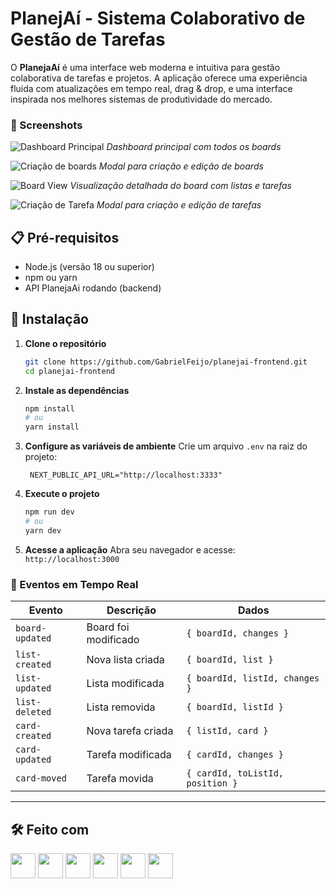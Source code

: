 # PlanejAí - Sistema Colaborativo de Gestão de Tarefas

O **PlanejaAí** é uma interface web moderna e intuitiva para gestão colaborativa de tarefas e projetos. A aplicação oferece uma experiência fluida com atualizações em tempo real, drag & drop, e uma interface inspirada nos melhores sistemas de produtividade do mercado.

### 📸 Screenshots

![Dashboard Principal](https://i.imgur.com/ukNMZzu.png)
_Dashboard principal com todos os boards_

![Criação de boards](https://i.imgur.com/6ZStp0p.png)
_Modal para criação e edição de boards_

![Board View](https://i.imgur.com/loSQXRQ.png)
_Visualização detalhada do board com listas e tarefas_

![Criação de Tarefa](https://i.imgur.com/7TlFAXH.png)
_Modal para criação e edição de tarefas_

## 📋 Pré-requisitos

- Node.js (versão 18 ou superior)
- npm ou yarn
- API PlanejaAi rodando (backend)

## 🚀 Instalação

1. **Clone o repositório**

   ```bash
   git clone https://github.com/GabrielFeijo/planejai-frontend.git
   cd planejai-frontend
   ```

2. **Instale as dependências**

   ```bash
   npm install
   # ou
   yarn install
   ```

3. **Configure as variáveis de ambiente**
   Crie um arquivo `.env` na raiz do projeto:

   ```env
    NEXT_PUBLIC_API_URL="http://localhost:3333"
   ```

4. **Execute o projeto**

   ```bash
   npm run dev
   # ou
   yarn dev
   ```

5. **Acesse a aplicação**
   Abra seu navegador e acesse: `http://localhost:3000`

### 📡 Eventos em Tempo Real

| Evento          | Descrição            | Dados                                        |
| --------------- | -------------------- | -------------------------------------------- |
| `board-updated` | Board foi modificado | `{ boardId, changes }`                       |
| `list-created`  | Nova lista criada    | `{ boardId, list }`                          |
| `list-updated`  | Lista modificada     | `{ boardId, listId, changes }`               |
| `list-deleted`  | Lista removida       | `{ boardId, listId }`                        |
| `card-created`  | Nova tarefa criada   | `{ listId, card }`                           |
| `card-updated`  | Tarefa modificada    | `{ cardId, changes }`                        |
| `card-moved`    | Tarefa movida        | `{ cardId, toListId, position }` |

---

## 🛠️ Feito com

<div align="left">
  <img src="https://cdn.jsdelivr.net/gh/devicons/devicon@latest/icons/typescript/typescript-plain.svg" width="40" height="40"/>
  <img src="https://cdn.jsdelivr.net/gh/devicons/devicon@latest/icons/nestjs/nestjs-original.svg" width="40" height="40"/>
  <img src="https://cdn.jsdelivr.net/gh/devicons/devicon@latest/icons/mongodb/mongodb-original.svg" width="40" height="40"/>
  <img src="https://cdn.jsdelivr.net/gh/devicons/devicon@latest/icons/prisma/prisma-original.svg" width="40" height="40"/>
  <img src="https://cdn.jsdelivr.net/gh/devicons/devicon@latest/icons/socketio/socketio-original.svg" width="40" height="40"/>
  <img src="https://cdn.jsdelivr.net/gh/devicons/devicon@latest/icons/swagger/swagger-original.svg" width="40" height="40"/>
</div>
